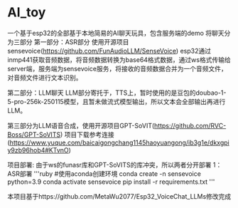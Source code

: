 # AI_toy
一个基于esp32的全部基于本地简易的AI聊天玩具，包含服务端的demo
将聊天分为三部分
第一部分：ASR部分 使用开源项目sensevoice(https://github.com/FunAudioLLM/SenseVoice)
esp32通过inmp441获取音频数据，将音频数据转换为base64格式数据，通过ws格式传输给server端，服务端为sensevoice服务，将接收的音频数据合并为一个音频文件，对音频文件进行文本识别。

第二部分：LLM聊天
LLM部分寄托于，TTS上，暂时使用的是豆包的doubao-1-5-pro-256k-250115模型，且暂未做流式模型输出，所以文本会全部输出再进行LLM。

第三部分为LLM语音合成，使用开源项目GPT-SoVIT(https://github.com/RVC-Boss/GPT-SoVITS)
项目下载参考连接(https://www.yuque.com/baicaigongchang1145haoyuangong/ib3g1e/dkxgpiy9zb96hob4#KTvnO)

项目部署:
由于ws的funasr库和GPT-SoVITS的库冲突，所以两者分开部署
1：ASR部署
'''ruby
  #使用aconda创建环境
  conda create -n sensevoice python=3.9
  conda activate sensevoice
  pip install -r requirements.txt
'''

本项目基于https://github.com/MetaWu2077/Esp32_VoiceChat_LLMs修改完成
